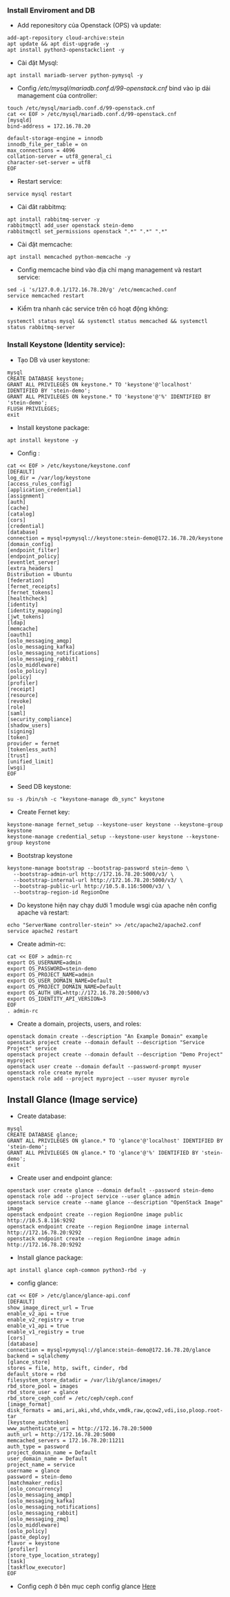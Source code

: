 ### Install Enviroment and DB

-  Add reponesitory của Openstack (OPS) và update:

```
add-apt-repository cloud-archive:stein
apt update && apt dist-upgrade -y
apt install python3-openstackclient -y
```

- Cài đặt Mysql:

```
apt install mariadb-server python-pymysql -y
```

- Config <i>/etc/mysql/mariadb.conf.d/99-openstack.cnf</i> bind vào ip dải management của controller:

```
touch /etc/mysql/mariadb.conf.d/99-openstack.cnf
cat << EOF > /etc/mysql/mariadb.conf.d/99-openstack.cnf
[mysqld]
bind-address = 172.16.78.20

default-storage-engine = innodb
innodb_file_per_table = on
max_connections = 4096
collation-server = utf8_general_ci
character-set-server = utf8
EOF
```
- Restart service:

```
service mysql restart
```

- Cài đăt rabbitmq:

```
apt install rabbitmq-server -y
rabbitmqctl add_user openstack stein-demo
rabbitmqctl set_permissions openstack ".*" ".*" ".*"
```

- Cài đặt memcache:

```
apt install memcached python-memcache -y
```

- Config memcache bind vào địa chỉ mạng management và restart service:

```
sed -i 's/127.0.0.1/172.16.78.20/g' /etc/memcached.conf
service memcached restart
```

- Kiểm tra nhanh các service trên có hoạt động không:

```
systemctl status mysql && systemctl status memcached && systemctl status rabbitmq-server
```

### Install Keystone (Identity service):

- Tạo DB và user keystone:

```
mysql                                              
CREATE DATABASE keystone;                                                          
GRANT ALL PRIVILEGES ON keystone.* TO 'keystone'@'localhost' IDENTIFIED BY 'stein-demo';      
GRANT ALL PRIVILEGES ON keystone.* TO 'keystone'@'%' IDENTIFIED BY 'stein-demo';      
FLUSH PRIVILEGES;                                        
exit

```

- Install keystone package:

```
apt install keystone -y
```

- Config :

```
cat << EOF > /etc/keystone/keystone.conf 
[DEFAULT]
log_dir = /var/log/keystone
[access_rules_config]
[application_credential]
[assignment]
[auth]
[cache]
[catalog]
[cors]
[credential]
[database]
connection = mysql+pymysql://keystone:stein-demo@172.16.78.20/keystone
[domain_config]
[endpoint_filter]
[endpoint_policy]
[eventlet_server]
[extra_headers]
Distribution = Ubuntu
[federation]
[fernet_receipts]
[fernet_tokens]
[healthcheck]
[identity]
[identity_mapping]
[jwt_tokens]
[ldap]
[memcache]
[oauth1]
[oslo_messaging_amqp]
[oslo_messaging_kafka]
[oslo_messaging_notifications]
[oslo_messaging_rabbit]
[oslo_middleware]
[oslo_policy]
[policy]
[profiler]
[receipt]
[resource]
[revoke]
[role]
[saml]
[security_compliance]
[shadow_users]
[signing]
[token]
provider = fernet
[tokenless_auth]
[trust]
[unified_limit]
[wsgi]
EOF
```

- Seed DB keystone:

```
su -s /bin/sh -c "keystone-manage db_sync" keystone
```

- Create Fernet key:

```
keystone-manage fernet_setup --keystone-user keystone --keystone-group keystone
keystone-manage credential_setup --keystone-user keystone --keystone-group keystone
```

- Bootstrap keystone

```
keystone-manage bootstrap --bootstrap-password stein-demo \
  --bootstrap-admin-url http://172.16.78.20:5000/v3/ \
  --bootstrap-internal-url http://172.16.78.20:5000/v3/ \
  --bootstrap-public-url http://10.5.8.116:5000/v3/ \
  --bootstrap-region-id RegionOne
```

- Do keystone hiện nay chạy dưới 1 module wsgi của apache nên config apache và restart:

```
echo "ServerName controller-stein" >> /etc/apache2/apache2.conf
service apache2 restart
```

- Create admin-rc:

```
cat << EOF > admin-rc
export OS_USERNAME=admin
export OS_PASSWORD=stein-demo
export OS_PROJECT_NAME=admin
export OS_USER_DOMAIN_NAME=Default
export OS_PROJECT_DOMAIN_NAME=Default
export OS_AUTH_URL=http://172.16.78.20:5000/v3
export OS_IDENTITY_API_VERSION=3
EOF
. admin-rc
```

- Create a domain, projects, users, and roles:

```
openstack domain create --description "An Example Domain" example
openstack project create --domain default --description "Service Project" service
openstack project create --domain default --description "Demo Project" myproject
openstack user create --domain default --password-prompt myuser
openstack role create myrole
openstack role add --project myproject --user myuser myrole
```

## Install Glance (Image service)

- Create database:

```
mysql
CREATE DATABASE glance;
GRANT ALL PRIVILEGES ON glance.* TO 'glance'@'localhost' IDENTIFIED BY 'stein-demo';
GRANT ALL PRIVILEGES ON glance.* TO 'glance'@'%' IDENTIFIED BY 'stein-demo';
exit

```

- Create user and endpoint glance:

```
openstack user create glance --domain default --password stein-demo
openstack role add --project service --user glance admin
openstack service create --name glance --description "OpenStack Image" image
openstack endpoint create --region RegionOne image public http://10.5.8.116:9292
openstack endpoint create --region RegionOne image internal http://172.16.78.20:9292
openstack endpoint create --region RegionOne image admin http://172.16.78.20:9292
```

- Install glance package:

```
apt install glance ceph-common python3-rbd -y
```

- config glance:

```
cat << EOF > /etc/glance/glance-api.conf
[DEFAULT]
show_image_direct_url = True
enable_v2_api = true
enable_v2_registry = true
enable_v1_api = true
enable_v1_registry = true
[cors]
[database]
connection = mysql+pymysql://glance:stein-demo@172.16.78.20/glance
backend = sqlalchemy
[glance_store]
stores = file, http, swift, cinder, rbd
default_store = rbd
filesystem_store_datadir = /var/lib/glance/images/
rbd_store_pool = images
rbd_store_user = glance
rbd_store_ceph_conf = /etc/ceph/ceph.conf
[image_format]
disk_formats = ami,ari,aki,vhd,vhdx,vmdk,raw,qcow2,vdi,iso,ploop.root-tar
[keystone_authtoken]
www_authenticate_uri = http://172.16.78.20:5000
auth_url = http://172.16.78.20:5000
memcached_servers = 172.16.78.20:11211
auth_type = password
project_domain_name = Default
user_domain_name = Default
project_name = service
username = glance
password = stein-demo
[matchmaker_redis]
[oslo_concurrency]
[oslo_messaging_amqp]
[oslo_messaging_kafka]
[oslo_messaging_notifications]
[oslo_messaging_rabbit]
[oslo_messaging_zmq]
[oslo_middleware]
[oslo_policy]
[paste_deploy]
flavor = keystone
[profiler]
[store_type_location_strategy]
[task]
[taskflow_executor]
EOF
```

- Config ceph ở bên mục ceph config glance [Here](ceph.md#glance)
